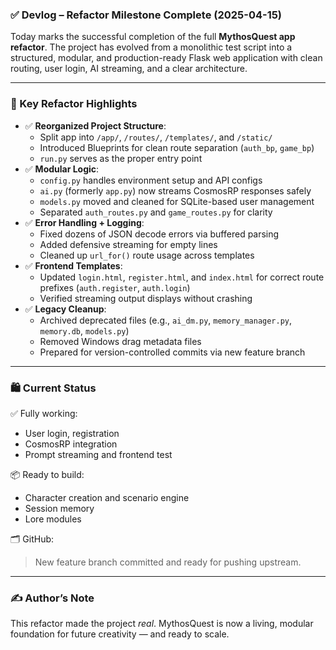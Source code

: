 ### ✅ Devlog – Refactor Milestone Complete (2025-04-15)

Today marks the successful completion of the full **MythosQuest app refactor**. The project has evolved from a monolithic test script into a structured, modular, and production-ready Flask web application with clean routing, user login, AI streaming, and a clear architecture.

---

### 🔧 Key Refactor Highlights

- ✅ **Reorganized Project Structure**:
    - Split app into `/app/`, `/routes/`, `/templates/`, and `/static/`
    - Introduced Blueprints for clean route separation (`auth_bp`, `game_bp`)
    - `run.py` serves as the proper entry point
- ✅ **Modular Logic**:
    - `config.py` handles environment setup and API configs
    - `ai.py` (formerly `app.py`) now streams CosmosRP responses safely
    - `models.py` moved and cleaned for SQLite-based user management
    - Separated `auth_routes.py` and `game_routes.py` for clarity
- ✅ **Error Handling + Logging**:
    - Fixed dozens of JSON decode errors via buffered parsing
    - Added defensive streaming for empty lines
    - Cleaned up `url_for()` route usage across templates
- ✅ **Frontend Templates**:
    - Updated `login.html`, `register.html`, and `index.html` for correct route prefixes (`auth.register`, `auth.login`)
    - Verified streaming output displays without crashing
- ✅ **Legacy Cleanup**:
    - Archived deprecated files (e.g., `ai_dm.py`, `memory_manager.py`, `memory.db`, `models.py`)
    - Removed Windows drag metadata files
    - Prepared for version-controlled commits via new feature branch

---

### 🛍️ Current Status

✅ Fully working:

- User login, registration
- CosmosRP integration
- Prompt streaming and frontend test

📦 Ready to build:

- Character creation and scenario engine
- Session memory
- Lore modules

🗂️ GitHub:

> New feature branch committed and ready for pushing upstream.
> 

---

### ✍️ Author’s Note

This refactor made the project *real*. MythosQuest is now a living, modular foundation for future creativity — and ready to scale.